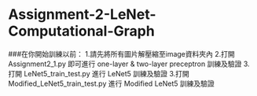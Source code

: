 # Assignment-2-LeNet-Computational-Graph
###在你開始訓練以前：
1.請先將所有圖片解壓縮至image資料夾內
2.打開 Assignment2_1.py 即可進行 one-layer & two-layer preceptron 訓練及驗證
3.打開 LeNet5_train_test.py 進行 LeNet5 訓練及驗證
3.打開 Modified_LeNet5_train_test.py 進行 Modified LeNet5 訓練及驗證
